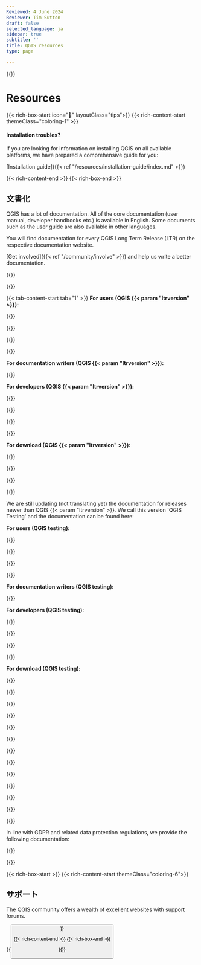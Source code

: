 ```yaml
---
Reviewed: 4 June 2024
Reviewer: Tim Sutton
draft: false
selected_language: ja
sidebar: true
subtitle: ''
title: QGIS resources
type: page

---
```

{{<content-start >}}
# Resources
{{< rich-box-start icon="🖖" layoutClass="tips">}} {{< rich-content-start themeClass="coloring-1" >}}
#### Installation troubles?
If you are looking for information on installing QGIS on all available platforms, we have prepared a comprehensive guide for you:

[Installation guide]({{< ref "/resources/installation-guide/index.md" >}})

{{< rich-content-end >}} {{< rich-box-end >}}
## 文書化
QGIS has a lot of documentation. All of the core documentation (user manual, developer handbooks etc.) is available in English. Some documents such as the user guide are also available in other languages.

You will find documentation for every QGIS Long Term Release (LTR) on the respective documentation website.

[Get involved]({{< ref "/community/involve" >}}) and help us write a better documentation.

{{<language-select >}}

{{<tabs tab1="QGIS |ltrversion|" tab2="QGIS testing (>|ltrversion|)" tab3="Archived releases" tab4="データ保護" >}}

{{< tab-content-start tab="1" >}} **For users (QGIS {{< param "ltrversion" >}}):**

{{<rich-list listLink="https://docs.qgis.org/|ltrversion|/<lang>/docs/user_manual" layoutClass="inline-block link-with-language" listTitle="Desktop User Guide — <lang>" >}}

{{<rich-list listLink="https://docs.qgis.org/|ltrversion|/<lang>/docs/training_manual" layoutClass="inline-block link-with-language" listTitle="QGIS Training manual — <lang>" >}}

{{<rich-list listLink="https://docs.qgis.org/|ltrversion|/<lang>/docs/gentle_gis_introduction" layoutClass="inline-block link-with-language" listTitle="Gentle Intro to GIS — <lang>" >}}

{{<rich-list listLink="https://docs.qgis.org/|ltrversion|/<lang>/docs/server_manual" layoutClass="inline-block link-with-language" listTitle="Server Guide — <lang>" >}}

**For documentation writers (QGIS {{< param "ltrversion" >}}):**

{{<rich-list listLink="https://docs.qgis.org/|ltrversion|/<lang>/docs/documentation_guidelines" layoutClass="inline-block link-with-language" listTitle="Documentation Guidelines — <lang>" >}}

**For developers (QGIS {{< param "ltrversion" >}}):**

{{<rich-list listLink="https://docs.qgis.org/|ltrversion|/<lang>/docs/pyqgis_developer_cookbook" layoutClass="inline-block link-with-language" listTitle="PyQGIS cookbook (for plugins and scripting) — <lang>" >}}

{{<rich-list listLink="https://qgis.org/pyqgis/|ltrversion|/" layoutClass="inline-block" listTitle="PyQGIS - QGIS Python API ドキュメント" >}}

{{<rich-list listLink="https://qgis.org/api/|ltrversion|/" layoutClass="inline-block" listTitle="C++ API documentation" >}}

{{<rich-list listLink="https://github.com/qgis/QGIS/blob/release-|ltrversion|/INSTALL.md" layoutClass="inline-block" listTitle="Building QGIS from Source" >}}

**For download (QGIS {{< param "ltrversion" >}}):**

{{<rich-list listLink="https://docs.qgis.org/|ltrversion|/pdf" layoutClass="inline-block" listTitle="PDF 版マニュアル" >}}

{{<rich-list listLink="https://docs.qgis.org/|ltrversion|/zip" layoutClass="inline-block" listTitle="HTML (zip) 版マニュアル" >}}

{{<tab-content-end >}}

{{<tab-content-start tab="2" >}}

We are still updating (not translating yet) the documentation for releases newer than QGIS {{< param "ltrversion" >}}. We call this version 'QGIS Testing' and the documentation can be found here:

**For users (QGIS testing):**

{{<rich-list listLink="https://docs.qgis.org/testing/en/docs/user_manual" layoutClass="inline-block link-with-language" listTitle="Desktop User Guide" >}}

{{<rich-list listLink="https://docs.qgis.org/testing/en/docs/training_manual" layoutClass="inline-block link-with-language" listTitle="QGIS トレーニングマニュアル" >}}

{{<rich-list listLink="https://docs.qgis.org/testing/en/docs/gentle_gis_introduction" layoutClass="inline-block link-with-language" listTitle="Gentle Intro to GIS" >}}

{{<rich-list listLink="https://docs.qgis.org/testing/en/docs/server_manual" layoutClass="inline-block link-with-language" listTitle="サーバガイド/マニュアル" >}}

**For documentation writers (QGIS testing):**

{{<rich-list listLink="https://docs.qgis.org/testing/en/docs/documentation_guidelines" layoutClass="inline-block link-with-language" listTitle="ドキュメントガイドライン" >}}

**For developers (QGIS testing):**

{{<rich-list listLink="https://docs.qgis.org/testing/en/docs/pyqgis_developer_cookbook" layoutClass="inline-block link-with-language" listTitle="PyQGIS cookbook (プラグイン開発とスクリプト記述に有用)" >}}

{{<rich-list listLink="https://qgis.org/api/" layoutClass="inline-block" listTitle="C++ API documentation" >}}

{{<rich-list listLink="https://qgis.org/pyqgis/" layoutClass="inline-block" listTitle="PyQGIS - QGIS Python API ドキュメント" >}}

{{<rich-list listLink="https://github.com/qgis/QGIS/blob/master/INSTALL.md" layoutClass="inline-block" listTitle="Building QGIS from Source" >}}

**For download (QGIS testing):**

{{<rich-list listLink="https://docs.qgis.org/testing/pdf" layoutClass="inline-block" listTitle="PDF 版マニュアル" >}}

{{<rich-list listLink="https://docs.qgis.org/testing/zip" layoutClass="inline-block" listTitle="HTML (zip) 版マニュアル" >}}

{{<tab-content-end >}}

{{<tab-content-start tab="3" >}}

{{<rich-list listLink="https://docs.qgis.org/3.34/<lang>" layoutClass="inline-block link-with-language" listTitle="QGIS 3.34 Documentation — <lang>" >}}

{{<rich-list listLink="https://docs.qgis.org/3.28/<lang>" layoutClass="inline-block link-with-language" listTitle="QGIS 3.28 Documentation — <lang>" >}}

{{<rich-list listLink="https://docs.qgis.org/3.22/<lang>" layoutClass="inline-block link-with-language" listTitle="QGIS 3.22 Documentation — <lang>" >}}

{{<rich-list listLink="https://docs.qgis.org/3.16/<lang>" layoutClass="inline-block link-with-language" listTitle="QGIS 3.16 Documentation — <lang>" >}}

{{<rich-list listLink="https://docs.qgis.org/3.10/<lang>" layoutClass="inline-block link-with-language" listTitle="QGIS 3.10 Documentation — <lang>" >}}

{{<rich-list listLink="https://docs.qgis.org/3.4/<lang>" layoutClass="inline-block link-with-language" listTitle="QGIS 3.4 Documentation — <lang>" >}}

{{<rich-list listLink="https://docs.qgis.org/2.18/<lang>" layoutClass="inline-block link-with-language" listTitle="QGIS 2.18 Documentation — <lang>" >}}

{{<tab-content-end >}}

{{<tab-content-start tab="4" >}}

In line with GDPR and related data protection regulations, we provide the following documentation:

{{<rich-list listLink="https://docs.qgis.org/latest/en/docs/user_manual/appendices/qgis_desktop_network_connections.html" layoutClass="inline-block" listTitle="QGIS アプリケーションのネットワーク接続" >}}

{{<tab-content-end >}}

{{< rich-box-start >}} {{< rich-content-start themeClass="coloring-6">}}
## サポート
The QGIS community offers a wealth of excellent websites with support forums.

{{<button class="is-primary6" link="resources/support" text="View support options" >}}

{{< rich-content-end >}} {{< rich-box-end >}}

{{<content-end >}}

